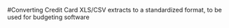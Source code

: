 #Converting Credit Card XLS/CSV extracts to a standardized format, to be used for budgeting software
